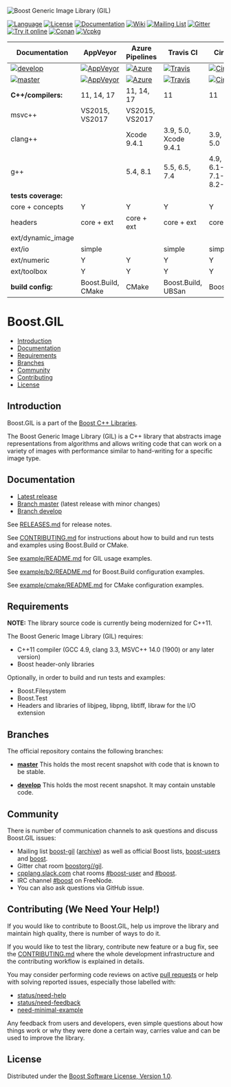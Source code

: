 ![Boost Generic Image Library (GIL)](https://raw.githubusercontent.com/boostorg/gil/develop/doc/_static/gil.png)

[![Language](https://img.shields.io/badge/C%2B%2B-11-blue.svg)](https://en.wikipedia.org/wiki/C%2B%2B#Standardization)
[![License](https://img.shields.io/badge/license-BSL-blue.svg)](https://opensource.org/licenses/BSL-1.0)
[![Documentation](https://img.shields.io/badge/gil-documentation-blue.svg)](http://boostorg.github.com/gil/)
[![Wiki](https://img.shields.io/badge/gil-wiki-blue.svg)](https://github.com/boostorg/gil/wiki)
[![Mailing List](https://img.shields.io/badge/gil-mailing%20list-4eb899.svg)](https://lists.boost.org/mailman/listinfo.cgi/boost-gil)
[![Gitter](https://img.shields.io/badge/gil-chat%20on%20gitter-4eb899.svg)](https://gitter.im/boostorg/gil)
[![Try it online](https://img.shields.io/badge/on-wandbox-blue.svg)](https://wandbox.org/permlink/isNgnMuqWcqTqzy7)
[![Conan](https://img.shields.io/badge/on-conan-blue.svg)](https://bintray.com/bincrafters/public-conan/boost_gil%3Abincrafters)
[![Vcpkg](https://img.shields.io/badge/on-vcpkg-blue.svg)](https://github.com/Microsoft/vcpkg/tree/master/ports/boost-gil)

Documentation | AppVeyor        | Azure Pipelines | Travis CI       | CircleCI        | Regression
--------------|-----------------|-----------------|-----------------|-----------------|------------
[![develop](https://img.shields.io/badge/doc-develop-blue.svg)](https://boostorg.github.io/gil/develop/) | [![AppVeyor](https://ci.appveyor.com/api/projects/status/w4k19d8io2af168h/branch/develop?svg=true)](https://ci.appveyor.com/project/stefanseefeld/gil/branch/develop) | [![Azure](https://dev.azure.com/boostorg/gil/_apis/build/status/boostorg.gil?branchName=develop)](https://dev.azure.com/boostorg/gil/_build/latest?definitionId=4?branchName=develop) | [![Travis](https://travis-ci.org/boostorg/gil.svg?branch=develop)](https://travis-ci.org/boostorg/gil) | [![CircleCI](https://circleci.com/gh/boostorg/gil/tree/develop.svg?style=shield)](https://circleci.com/gh/boostorg/workflows/gil/tree/develop) | [![gil](https://img.shields.io/badge/gil-develop-blue.svg)](http://www.boost.org/development/tests/develop/developer/gil.html)
[![master](https://img.shields.io/badge/doc-master-blue.svg)](https://boostorg.github.io/gil/) | [![AppVeyor](https://ci.appveyor.com/api/projects/status/w4k19d8io2af168h?svg=true)](https://ci.appveyor.com/project/stefanseefeld/gil/branch/master) | [![Azure](https://dev.azure.com/boostorg/gil/_apis/build/status/boostorg.gil?branchName=master)](https://dev.azure.com/boostorg/gil/_build/latest?definitionId=4?branchName=master) | [![Travis](https://travis-ci.org/boostorg/gil.svg?branch=master)](https://travis-ci.org/boostorg/gil) | [![CircleCI](https://circleci.com/gh/boostorg/gil/tree/master.svg?style=shield)](https://circleci.com/gh/boostorg/workflows/gil/tree/master) | [![gil](https://img.shields.io/badge/gil-master-blue.svg)](http://www.boost.org/development/tests/master/developer/gil.html)
 **C++/compilers:** | 11, 14, 17 | 11, 14, 17 | 11 | 11 |
 msvc++    | VS2015, VS2017 | VS2015, VS2017 |   |   |
 clang++   |   | Xcode 9.4.1 | 3.9, 5.0, Xcode 9.4.1 | 3.9, 4.0, 5.0 |
 g++       |   | 5.4, 8.1 | 5.5, 6.5, 7.4 | 4.9, 5.1-5, 6.1-4, 7.1-3, 8.2-3 |
 **tests coverage:** |
core + concepts | Y | Y | Y | Y |
headers    | core + ext | core + ext | core + ext | core + ext |
ext/dynamic_image |   |   |   |   |
ext/io     | simple |  | simple | simple |
ext/numeric| Y | Y | Y | Y |
ext/toolbox| Y | Y | Y | Y |
 **build config:** | Boost.Build, CMake | CMake | Boost.Build, UBSan | Boost.Build |

# Boost.GIL

- [Introduction](#introduction)
- [Documentation](#documentation)
- [Requirements](#requirements)
- [Branches](#branches)
- [Community](#community)
- [Contributing](#contributing-we-need-your-help)
- [License](#license)

## Introduction

Boost.GIL is a part of the [Boost C++ Libraries](http://github.com/boostorg).

The Boost Generic Image Library (GIL) is a C++ library that abstracts image
representations from algorithms and allows writing code that can work on a
variety of images with performance similar to hand-writing for a specific image type.

## Documentation

- [Latest release](https://boost.org/libs/gil)
- [Branch master](http://boostorg.github.io/gil/) (latest release with minor changes)
- [Branch develop](http://boostorg.github.io/gil/develop/)

See [RELEASES.md](RELEASES.md) for release notes.

See [CONTRIBUTING.md](CONTRIBUTING.md) for instructions about how to build and
run tests and examples using Boost.Build or CMake.

See [example/README.md](example/README.md) for GIL usage examples.

See [example/b2/README.md](example/b2/README.md) for Boost.Build configuration examples.

See [example/cmake/README.md](example/cmake/README.md) for CMake configuration examples.

## Requirements

**NOTE:** The library source code is currently being modernized for C++11.

The Boost Generic Image Library (GIL) requires:

- C++11 compiler (GCC 4.9, clang 3.3, MSVC++ 14.0 (1900) or any later version)
- Boost header-only libraries

Optionally, in order to build and run tests and examples:

- Boost.Filesystem
- Boost.Test
- Headers and libraries of libjpeg, libpng, libtiff, libraw for the I/O extension

## Branches

The official repository contains the following branches:

- [**master**](https://github.com/boostorg/gil/tree/master) This
  holds the most recent snapshot with code that is known to be stable.

- [**develop**](https://github.com/boostorg/gil/tree/develop) This
  holds the most recent snapshot. It may contain unstable code.

## Community

There is number of communication channels to ask questions and discuss Boost.GIL issues:

- Mailing list [boost-gil](https://lists.boost.org/mailman/listinfo.cgi/boost-gil) ([archive](https://lists.boost.org/boost-gil/)) as well as official Boost lists, [boost-users](https://lists.boost.org/mailman/listinfo.cgi/boost-users) and
[boost](https://lists.boost.org/mailman/listinfo.cgi/boost).
- Gitter chat room [boostorg//gil](https://gitter.im/boostorg/gil).
- [cpplang.slack.com](https://cpplang.slack.com) chat rooms [\#boost-user](https://cpplang.slack.com/messages/CEWTCFDN0/) and [\#boost](https://cpplang.slack.com/messages/C27KZLB0X/).
- IRC channel [\#boost](irc://chat.freenode.net/#boost) on FreeNode.
- You can also ask questions via GitHub issue.

## Contributing (We Need Your Help!)

If you would like to contribute to Boost.GIL, help us improve the library
and maintain high quality, there is number of ways to do it.

If you would like to test the library, contribute new feature or a bug fix,
see the [CONTRIBUTING.md](CONTRIBUTING.md) where the whole development
infrastructure and the contributing workflow is explained in details.

You may consider performing code reviews on active
[pull requests](https://github.com/boostorg/gil/pulls) or help
with solving reported issues, especially those labelled with:

- [status/need-help](https://github.com/boostorg/gil/labels/status%2Fneed-help)
- [status/need-feedback](https://github.com/boostorg/gil/labels/status%2Fneed-feedback)
- [need-minimal-example](https://github.com/boostorg/gil/labels/status%2Fneed-minimal-example)

Any feedback from users and developers, even simple questions about how things work
or why they were done a certain way, carries value and can be used to improve the library.

## License

Distributed under the [Boost Software License, Version 1.0](http://www.boost.org/LICENSE_1_0.txt).
